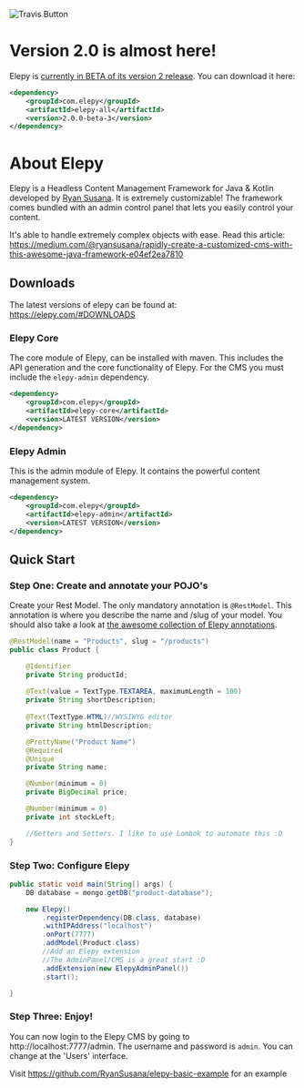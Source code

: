 ![Travis Button](https://travis-ci.com/RyanSusana/elepy.svg?branch=master)
# Version 2.0 is almost here!
Elepy is [currently in BETA of its version 2 release](https://github.com/RyanSusana/elepy/projects/2). You can download it here:
``` xml
<dependency>
    <groupId>com.elepy</groupId>
    <artifactId>elepy-all</artifactId>
    <version>2.0.0-beta-3</version>
</dependency>
```

# About Elepy

Elepy is a Headless Content Management Framework for Java & Kotlin developed by [Ryan Susana](https://ryansusana.com/). It is extremely customizable! The framework comes bundled with an admin control panel that lets you easily control your content.

It's able to handle extremely complex objects with ease.
Read this article: https://medium.com/@ryansusana/rapidly-create-a-customized-cms-with-this-awesome-java-framework-e04ef2ea7810

## Downloads
The latest versions of elepy can be found at: https://elepy.com/#DOWNLOADS
### Elepy Core
The core module of Elepy, can be installed with maven. This includes the API generation and the core functionality of Elepy. For the CMS you must include the `elepy-admin` dependency.
``` xml
<dependency>
    <groupId>com.elepy</groupId>
    <artifactId>elepy-core</artifactId>
    <version>LATEST VERSION</version>
</dependency>
```

### Elepy Admin
This is the admin module of Elepy. It contains the powerful content management system.
``` xml
<dependency>
    <groupId>com.elepy</groupId>
    <artifactId>elepy-admin</artifactId>
    <version>LATEST VERSION</version>
</dependency>
```

## Quick Start
### Step One: Create and annotate your POJO's
Create your Rest Model. The only mandatory annotation is `@RestModel`. This annotation is where you describe the name and /slug of your model. You should also take a look at [the awesome collection of Elepy annotations](#annotations). 
``` java
@RestModel(name = "Products", slug = "/products")
public class Product {

    @Identifier
    private String productId;
    
    @Text(value = TextType.TEXTAREA, maximumLength = 100)
    private String shortDescription;
    
    @Text(TextType.HTML)//WYSIWYG editor
    private String htmlDescription;

    @PrettyName("Product Name")
    @Required
    @Unique
    private String name;

    @Number(minimum = 0)
    private BigDecimal price;

    @Number(minimum = 0)
    private int stockLeft;

    //Getters and Setters. I like to use Lombok to automate this :D
}
```
### Step Two: Configure Elepy
``` java
public static void main(String[] args) {
    DB database = mongo.getDB("product-database");

    new Elepy()
        .registerDependency(DB.class, database)
        .withIPAddress("localhost")
        .onPort(7777)
        .addModel(Product.class)
        //Add an Elepy extension
        //The AdminPanel/CMS is a great start :D
        .addExtension(new ElepyAdminPanel())
        .start();

}
```
### Step Three: Enjoy!

You can now login to the Elepy CMS by going to http://localhost:7777/admin. The username and password is `admin`. You can change at the 'Users' interface.

Visit https://github.com/RyanSusana/elepy-basic-example for an example
